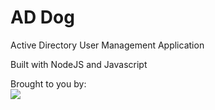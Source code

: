 # AD Dog
 
Active Directory User Management Application

Built with NodeJS and Javascript

Brought to you by:
<br>
<img style="max-height:25px" src="https://sc.dog/includes/logo.png">
